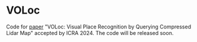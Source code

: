 # VOLoc
Code for [paper]() "VOLoc: Visual Place Recognition by Querying Compressed Lidar Map" accepted by ICRA 2024.   The code will be released soon.
